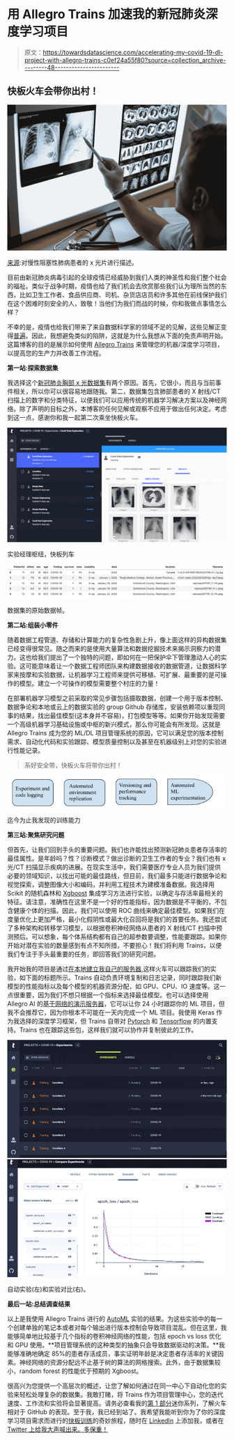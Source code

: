 # 用 Allegro Trains 加速我的新冠肺炎深度学习项目

> 原文：<https://towardsdatascience.com/accelerating-my-covid-19-dl-project-with-allegro-trains-c0ef24a55f80?source=collection_archive---------48----------------------->

## 快板火车会带你出村！

![](img/1278e1092adcb176fd37d66d1ec32e60.png)

[来源](https://www.shutterstock.com/image-photo/carrying-out-description-radiographs-patient-copd-757772383):对慢性阻塞性肺病患者的 x 光片进行描述。

目前由新冠肺炎病毒引起的全球疫情已经威胁到我们人类的神圣性和我们整个社会的福祉。类似于战争时期，疫情也给了我们机会去欣赏那些我们认为理所当然的东西，比如卫生工作者、食品供应商、司机、杂货店店员和许多其他在前线保护我们在这个困难时刻安全的人，致敬！当他们为我们而战的时候，你和我做点事情怎么样？

不幸的是，疫情也给我们带来了来自数据科学家的领域不足的见解，这些见解正变得[普遍](https://blog.datasciencedojo.com/covid19-dunning-kruger-effect-hippocratic-oath-of-a-data-scientist/)。因此，我想避免类似的陷阱，这就是为什么我想从下面的免责声明开始。这篇博客的目的是展示如何使用 [Allegro Trains](https://allegro.ai/trains-open-source/?utm_source=h_blog&utm_medium=referral&utm_campaign=trains_c) 来管理您的机器/深度学习项目，以提高您的生产力并改善工作流程。

**第一站:探索数据集**

我选择这个[新冠肺炎胸部 x 光数据集](https://www.kaggle.com/bachrr/covid-chest-xray)有两个原因。首先，它很小，而且与当前事件相关，所以你可以很容易地跟随我。第二，数据集包含肺部患者的 X 射线/CT 扫描上的数字和分类特征，以便我们可以应用传统的机器学习解决方案以及神经网络。除了声明的目标之外，本博客的任何见解或观察不应用于做出任何决定。考虑到这一点，感谢你和我一起第二次乘坐快板火车。

![](img/d6ae36ab91308c89048445dd5697b6cf.png)

实验经理枢纽，快板列车

![](img/0a4080cb22e4216fcf6eae77e9446b9b.png)

数据集的原始数据帧。

**第二站:组装小零件**

随着数据工程管道、存储和计算能力的复杂性急剧上升，像上面这样的异构数据集已经变得很常见。随之而来的是使用大量算法和数据挖掘技术来揭示洞察力的潜力。这也给我们提出了一个独特的问题，即如何在一把保护伞下管理激动人心的实验。这可能意味着让一个数据工程师团队来构建数据接收的数据管道，让数据科学家来按摩和实验数据，让机器学习工程师来提供可移植、可扩展、最重要的是可操作的模型。建立一个可操作的模型需要整个村庄的力量！

在部署机器学习模型之前采取的常见步骤包括摄取数据，创建一个用于版本控制、数据争论和本地或云上的数据实验的 group Github 存储库，安装依赖项以重现同事的结果，找出最佳模型(这本身并不容易)，打包模型等等。如果你开始发现需要一个高级机器学习基础设施或中枢的新兴模式，那么你可能会有所发现。这就是 Allegro Trains 成为您的 ML/DL 项目管理系统的原因，它可以满足您的版本控制需求、自动化代码和实验跟踪、模型质量控制以及甚至在机器级别上对您的实验进行性能记录。

> 系好安全带，快板火车将带你出村！

![](img/61e95417f104594c39631cb8df7d375c.png)

迄今为止我发现的训练能力

**第三站:聚焦研究问题**

但首先，让我们回到手头的重要问题。我们也许能找出预测新冠肺炎患者存活率的最佳属性。是年龄吗？性？诊断模式？做出诊断的卫生工作者的专业？我们也有 x 光/CT 扫描显示疾病的进展。在现实生活中，我们需要医疗专业人员为我们提供必要的领域知识，以找出可能的最佳路线，但目前，我们最多只能进行数据争论和视觉探索，调整图像大小和编码，并利用工程技术为建模准备数据。我选择用 Scikit 的随机森林和 [Xgboost](https://github.com/dmlc/xgboost) 集成学习方法进行实验，以确定与存活率最相关的特征。请注意，准确性在这里不是一个好的性能指标，因为数据是不平衡的，不包含健康个体的扫描。因此，我们可以使用 ROC 曲线来确定最佳模型。如果我们在度量优化上更加严格，最小化假阴性或最大化召回将是我们的首要任务。我还尝试了多种架构和转移学习模型，以根据卷积神经网络从患者的 X 射线/CT 扫描中预测预后。可以想象，每个体系结构都有自己的超参数要调整，性能要跟踪。如果你开始对潜在实验的数量感到有点不知所措，不要担心！我们将利用 Trains，以便我们专注于手头最重要的任务，即回答我们的研究问题。

我开始我的项目是通过[在本地建立我自己的服务器](http://t.allegro.ai/git_trains_server_h1),这样火车可以跟踪我们的实验，如下面的标题所示。Trains 自动负责环境复制和日志记录，同时跟踪我们新模型的性能指标以及每个模型的机器资源分配，如 GPU、CPU、IO 速度等。这一点很重要，因为我们不想只根据一个指标来选择最佳模型。也可以选择使用 Allegro AI 的[基于网络的演示服务器](http://t.allegro.ai/demo_server_h1)，它可以让你 24 小时跟踪你的 ML 项目，但我不会推荐它，因为你根本不可能在一天内完成一个 ML 项目。我使用 Keras 作为我选择的深度学习框架，但 Trains 自带对 [Pytorch](/once-upon-a-repository-how-to-write-readable-maintainable-code-with-pytorch-951f03f6a829) 和 [Tensorflow](https://github.com/allegroai/trains/blob/master/examples/tensorboard_toy.py) 的内置支持。Trains 也在跟踪这些包，这样我们就可以协作并复制彼此的工作。

![](img/b6350694dff0a97416199f89e695c36f.png)![](img/1b60b6a4f5dc889680b25830a8994f5e.png)

自动实验(左)和实验对比(右)。

**最后一站:总结调查结果**

以上是我使用 Allegro Trains 进行的 [AutoML](https://allegro.ai/docs/tutorials/tutorial_automl/?utm_source=h_blog&utm_medium=referral&utm_campaign=trains_c) 实验的结果。为这些实验中的每一个创建单独的笔记本或者对每个输出进行版本控制会导致项目混乱。但在这里，我能够简单地比较基于几个指标的卷积神经网络的性能，包括 epoch vs loss 优化和 GPU 使用。**项目管理系统的这种类型的抽象只会导致数据驱动的决策。**我能够准确地确定 85%的患者存活成员，事实证明年龄是决定患者存活率的关键因素。神经网络的资源分配远不止基于树的算法的网格搜索。此外，由于数据集较小，random forest 的性能优于预期的 Xgboost。

很高兴为您提供一个高层次的概述，让您了解如何通过在同一中心下自动化您的实验来轻松处理复杂的数据集。我敢打赌，将 Trains 作为项目管理中心，您的迭代速度、工作流和实验将会显著提高。请务必查看我的[第 1 部分](/managing-ml-projects-allegro-trains-vs-github-95c2377dd86c)迷你系列，了解火车相对于 GitHub 的表现。至于我，我已经到站了。我希望我能听到你为了你的深度学习项目需求而进行的[快板训练](https://allegro.ai/trains-open-source/?utm_source=h_blog&utm_medium=referral&utm_campaign=trains_c)的奇妙旅程，随时在 [LinkedIn](https://www.linkedin.com/in/henokyemam/) 上添加我，或者在 [Twitter 上给我大声喊出来。多保重！](https://twitter.com/henokadem)